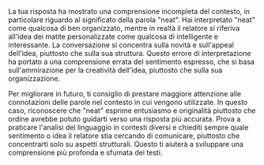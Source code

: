 La tua risposta ha mostrato una comprensione incompleta del contesto, in particolare riguardo al significato della parola "neat". Hai interpretato "neat" come qualcosa di ben organizzato, mentre in realtà il relatore si riferiva all'idea dei matite personalizzate come qualcosa di intelligente e interessante. La conversazione si concentra sulla novità e sull'appeal dell'idea, piuttosto che sulla sua struttura. Questo errore di interpretazione ha portato a una comprensione errata del sentimento espresso, che si basa sull'ammirazione per la creatività dell'idea, piuttosto che sulla sua organizzazione.

Per migliorare in futuro, ti consiglio di prestare maggiore attenzione alle connotazioni delle parole nel contesto in cui vengono utilizzate. In questo caso, riconoscere che "neat" esprime entusiasmo e originalità piuttosto che ordine avrebbe potuto guidarti verso una risposta più accurata. Prova a praticare l'analisi del linguaggio in contesti diversi e chiediti sempre quale sentimento o idea il relatore stia cercando di comunicare, piuttosto che concentrarti solo su aspetti strutturali. Questo ti aiuterà a sviluppare una comprensione più profonda e sfumata dei testi.